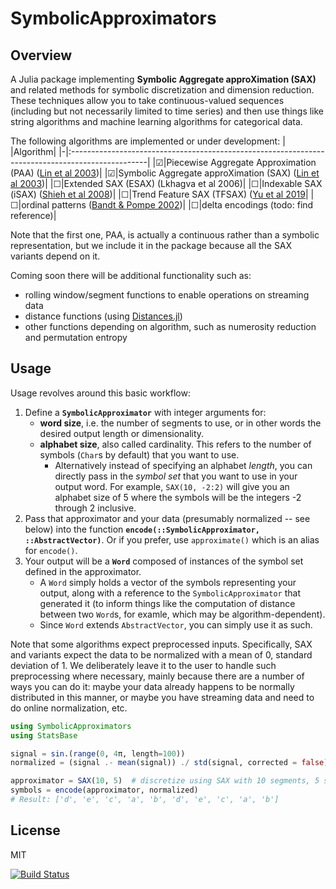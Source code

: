 # SymbolicApproximators

## Overview
A Julia package implementing **Symbolic Aggregate approXimation (SAX)** and related methods for symbolic discretization and dimension reduction. These techniques allow you to take continuous-valued sequences (including but not necessarily limited to time series) and then use things like string algorithms and machine learning algorithms for categorical data.

The following algorithms are implemented or under development:
| |Algorithm|
|-|:-------------------------------------------------------------------------------------------------|
|☑|Piecewise Aggregate Approximation (PAA) ([Lin et al 2003](https://www.cs.ucr.edu/~eamonn/SAX.pdf))|
|☑|Symbolic Aggregate approXimation (SAX) ([Lin et al 2003](https://www.cs.ucr.edu/~eamonn/SAX.pdf))|
|☐|Extended SAX (ESAX) (Lkhagva et al 2006)|
|☐|Indexable SAX (iSAX) ([Shieh et al 2008](https://www.cs.ucr.edu/~eamonn/iSAX.pdf))|
|☐|Trend Feature SAX (TFSAX) ([Yu et al 2019](https://arxiv.org/abs/1905.00421)|
|☐|ordinal patterns ([Bandt & Pompe 2002](https://pubmed.ncbi.nlm.nih.gov/12005759/))|
|☐|delta encodings (todo: find reference)|

Note that the first one, PAA, is actually a continuous rather than a symbolic representation, but we include it in the package because all the SAX variants depend on it.

Coming soon there will be additional functionality such as:
- rolling window/segment functions to enable operations on streaming data
- distance functions (using [Distances.jl](https://github.com/JuliaStats/Distances.jl))
- other functions depending on algorithm, such as numerosity reduction and permutation entropy

## Usage
Usage revolves around this basic workflow:
1. Define a **`SymbolicApproximator`** with integer arguments for:
    - **word size**, i.e. the number of segments to use, or in other words the desired output length or dimensionality.
    - **alphabet size**, also called cardinality. This refers to the number of symbols (`Char`s by default) that you want to use.
        - Alternatively instead of specifying an alphabet _length_, you can directly pass in the _symbol set_ that you want to use in your output word. For example, `SAX(10, -2:2)` will give you an alphabet size of 5 where the symbols will be the integers -2 through 2 inclusive.
3. Pass that approximator and your data (presumably normalized -- see below) into the function **`encode(::SymbolicApproximator, ::AbstractVector)`**. Or if you prefer, use `approximate()` which is an alias for `encode()`.
4. Your output will be a **`Word`** composed of instances of the symbol set defined in the approximator.
    - A `Word` simply holds a vector of the symbols representing your output, along with a reference to the `SymbolicApproximator` that generated it (to inform things like the computation of distance between two `Word`s, for examle, which may be algorithm-dependent).
    - Since `Word` extends `AbstractVector`, you can simply use it as such.

Note that some algorithms expect preprocessed inputs. Specifically, SAX and variants expect the data to be normalized with a mean of 0, standard deviation of 1. We deliberately leave it to the user to handle such preprocessing where necessary, mainly because there are a number of ways you can do it: maybe your data already happens to be normally distributed in this manner, or maybe you have streaming data and need to do online normalization, etc.

```julia
using SymbolicApproximators
using StatsBase

signal = sin.(range(0, 4π, length=100))
normalized = (signal .- mean(signal)) ./ std(signal, corrected = false)

approximator = SAX(10, 5)  # discretize using SAX with 10 segments, 5 symbols
symbols = encode(approximator, normalized)
# Result: ['d', 'e', 'c', 'a', 'b', 'd', 'e', 'c', 'a', 'b']
```



## License

MIT


[![Build Status](https://github.com/myersm0/SymbolicApproximators.jl/actions/workflows/CI.yml/badge.svg?branch=main)](https://github.com/myersm0/SymbolicApproximators.jl/actions/workflows/CI.yml?query=branch%3Amain)
